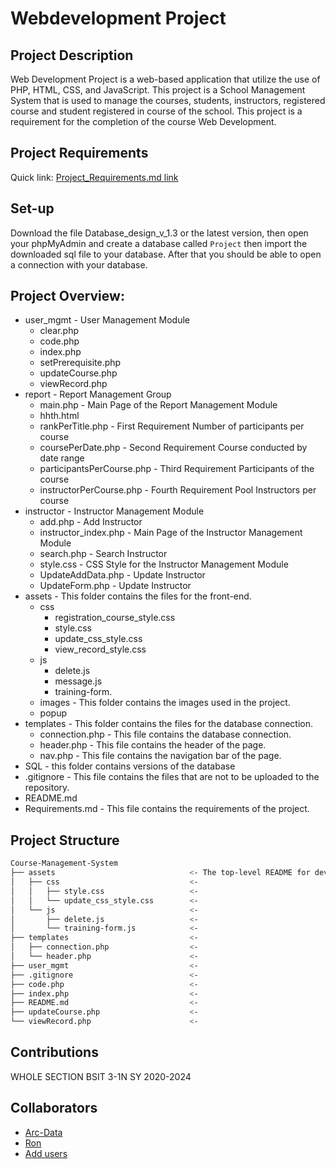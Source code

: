 # Webdevelopment Project

## Project Description
Web Development Project is a web-based application that utilize the use of PHP, HTML, CSS, and JavaScript. This project is a School Management System that is used to manage the courses, students, instructors, registered course and student registered in course of the school. 
This project is a requirement for the completion of the course Web Development.

## Project Requirements
Quick link: [Project_Requirements.md link](https://github.com/Arc-Data/TrainingManagementSystem/blob/report_mgmt/Requirements.md)

## Set-up
Download the file Database_design_v_1.3 or the latest version, then open your phpMyAdmin and create a database called `Project` then import the downloaded sql file to your database. After that you should be able to open a connection with your database.

## Project Overview:
- user_mgmt                         - User Management Module
    - clear.php
    - code.php
    - index.php
    - setPrerequisite.php
    - updateCourse.php
    - viewRecord.php
- report                            - Report Management Group
    - main.php                      - Main Page of the Report Management Module
    - hhth.html         
    - rankPerTitle.php              - First Requirement Number of participants per course
    - coursePerDate.php             - Second Requirement Course conducted by date range
    - participantsPerCourse.php     - Third Requirement Participants of the course
    - instructorPerCourse.php       - Fourth Requirement Pool Instructors per course
- instructor                        - Instructor Management Module
    - add.php                       - Add Instructor
    - instructor_index.php          - Main Page of the Instructor Management Module
    - search.php                    - Search Instructor
    - style.css                     - CSS Style for the Instructor Management Module
    - UpdateAddData.php             - Update Instructor
    - UpdateForm.php                - Update Instructor
- assets                            - This folder contains the files for the front-end.
    - css
        - registration_course_style.css
        - style.css
        - update_css_style.css
        - view_record_style.css
    - js
        - delete.js
        - message.js
        - training-form.
    - images                        - This folder contains the images used in the project.
    - popup
- templates                         - This folder contains the files for the database connection.
    - connection.php                - This file contains the database connection.
    - header.php                    - This file contains the header of the page.
    - nav.php                       - This file contains the navigation bar of the page.
- SQL                       	    - this folder contains versions of the database
- .gitignore                        - This file contains the files that are not to be uploaded to the repository.
- README.md
- Requirements.md                    - This file contains the requirements of the project.


## Project Structure
```bash
Course-Management-System
├── assets                              <- The top-level README for developers/collaborators using this project.
│   ├── css                             <-
│   │   ├── style.css                   <-
│   │   └── update_css_style.css        <-
│   └── js                              <-
│       ├── delete.js                   <-
│       └── training-form.js            <-
├── templates                           <-
│   ├── connection.php                  <-
│   └── header.php                      <-
├── user_mgmt                           <-
├── .gitignore                          <-
├── code.php                            <-
├── index.php                           <-
├── README.md                           <-
├── updateCourse.php                    <-
└── viewRecord.php                      <-
```

## Contributions
WHOLE SECTION BSIT 3-1N SY 2020-2024

## Collaborators
- [Arc-Data](https://github.com/Arc-Data)
- [Ron](https://github.com/Arc-Data)
- [Add users]()
